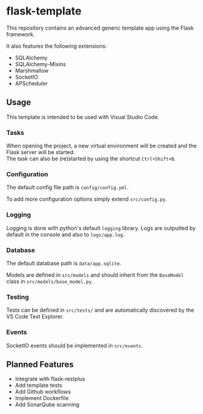 # flask-template

This repository contains an advanced generic template app using the Flask framework.

It also features the following extensions:

* SQLAlchemy
* SQLAlchemy-Mixins
* Marshmallow
* SocketIO
* APScheduler

## Usage

This template is intended to be used with Visual Studio Code.

### Tasks

When opening the project, a new virtual environment will be created and the Flask server will be started.<br>
The task can also be (re)started by using the shortcut `Ctrl+Shift+B`.

### Configuration

The default config file path is `config/config.yml`.

To add more configuration options simply extend `src/config.py`.

### Logging

Logging is done with python's default `logging` library. Logs are outputted by default in the console and also to `logs/app.log`.

### Database

The default database path is `data/app.sqlite`. 

Models are defined in `src/models` and should inherit from the `BaseModel` class in `src/models/base_model.py`.

### Testing

Tests can be defined in `src/tests/` and are automatically discovered by the VS Code Test Explorer.

### Events

SocketIO events should be implemented in `src/events`.

## Planned Features

* Integrate with flask-restplus
* Add template tests
* Add Github workflows
* Implement Dockerfile
* Add SonarQube scanning